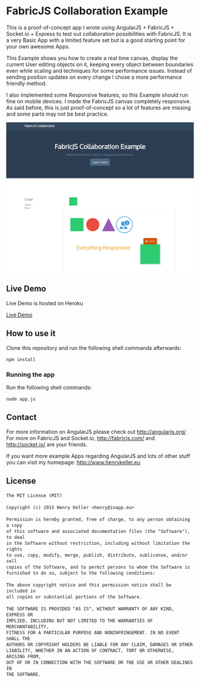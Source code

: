 # FabricJS Collaboration Example

This is a proof-of-concept app I wrote using AngularJS + FabricJS + Socket.io + Express to test out collaboration possibilities with FabricJS.
It is a very Basic App with a limited feature set but is a good starting point for your own awesome Apps.

This Example shows you how to create a real time canvas, display the current User editing objects on it, keeping every object between boundaries even while scaling and techniques for some performance issues. Instead of sending position updates on every change I chose a more performance friendly method.

I also implemented some Responsive features, so this Example should run fine on mobile devices. I made the FabricJS canvas completely responsive. As said before, this is just proof-of-concept so a lot of features are missing and some parts may not be best practice.

![alt text](screenshots/main_screen.jpg "Main Screen")

## Live Demo
Live Demo is hosted on Heroku

[Live Demo](https://fabricjs-collaboration.herokuapp.com/)

## How to use it

Clone this repository and run the following shell commands afterwards:

```shell
npm install
```

### Running the app

Run the following shell commands:

```shell
node app.js
```

## Contact

For more information on AngularJS please check out http://angularjs.org/
For more on FabricJS and Socket.io, http://fabricjs.com/ and http://socket.io/ are
your friends.

If you want more example Apps regarding AngularJS and lots of other stuff you can visit my homepage:
http://www.henrykeller.eu

## License

    The MIT License (MIT)

    Copyright (c) 2015 Henry Keller <henry@inapp.eu>

    Permission is hereby granted, free of charge, to any person obtaining a copy
    of this software and associated documentation files (the "Software"), to deal
    in the Software without restriction, including without limitation the rights
    to use, copy, modify, merge, publish, distribute, sublicense, and/or sell
    copies of the Software, and to permit persons to whom the Software is
    furnished to do so, subject to the following conditions:

    The above copyright notice and this permission notice shall be included in
    all copies or substantial portions of the Software.

    THE SOFTWARE IS PROVIDED "AS IS", WITHOUT WARRANTY OF ANY KIND, EXPRESS OR
    IMPLIED, INCLUDING BUT NOT LIMITED TO THE WARRANTIES OF MERCHANTABILITY,
    FITNESS FOR A PARTICULAR PURPOSE AND NONINFRINGEMENT. IN NO EVENT SHALL THE
    AUTHORS OR COPYRIGHT HOLDERS BE LIABLE FOR ANY CLAIM, DAMAGES OR OTHER
    LIABILITY, WHETHER IN AN ACTION OF CONTRACT, TORT OR OTHERWISE, ARISING FROM,
    OUT OF OR IN CONNECTION WITH THE SOFTWARE OR THE USE OR OTHER DEALINGS IN
    THE SOFTWARE.


